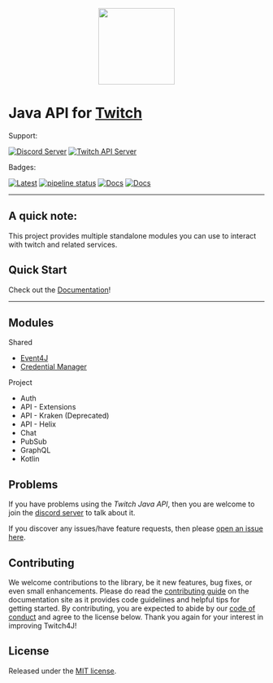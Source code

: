 <p align="center"><a href="https://twitch4j.github.io/"><img src=".github/logo.png?raw=true" width="150"></a></p>

# Java API for [Twitch](https://www.twitch.tv/)

Support:

[![Discord Server](https://discordapp.com/api/guilds/143001431388061696/embed.png?style=banner2)](https://discord.gg/FQ5vgW3)
[![Twitch API Server](https://discordapp.com/api/guilds/325552783787032576/embed.png?style=banner2)](https://discord.gg/8NXaEyV)

Badges:

[![Latest](https://img.shields.io/github/release/twitch4j/twitch4j/all.svg?style=flate&label=latest)](https://search.maven.org/search?q=g:com.github.twitch4j)
[![pipeline status](https://gitlab.com/twitch4j/twitch4j/badges/master/pipeline.svg)](https://gitlab.com/twitch4j/twitch4j/commits/master)
[![Docs](https://img.shields.io/badge/documentation-grey.svg?style=flat)](https://twitch4j.github.io/docs/)
[![Docs](https://img.shields.io/badge/javadoc-brightgreen.svg?style=flat)](https://twitch4j.github.io/javadoc/)

--------

## A quick note:

This project provides multiple standalone modules you can use to interact with twitch and related services.

## Quick Start

Check out the [Documentation](https://twitch4j.github.io/docs/getting-started/installation/)!

--------

## Modules

Shared
* [Event4J](https://github.com/PhilippHeuer/events4j)
* [Credential Manager](https://github.com/PhilippHeuer/credential-manager)

Project
* Auth
* API - Extensions
* API - Kraken (Deprecated)
* API - Helix
* Chat
* PubSub
* GraphQL
* Kotlin

## Problems

If you have problems using the *Twitch Java API*, then you are welcome to join the [discord server](https://discord.gg/FQ5vgW3) to talk about it.

If you discover any issues/have feature requests, then please [open an issue here](https://github.com/twitch4j/twitch4j/issues/new).

## Contributing

We welcome contributions to the library, be it new features, bug fixes, or even small enhancements.
Please do read the [contributing guide](https://twitch4j.github.io/docs/contribution/) on the documentation site as it provides code guidelines and helpful tips for getting started.
By contributing, you are expected to abide by our [code of conduct](https://github.com/twitch4j/.github/blob/main/CODE_OF_CONDUCT.md) and agree to the license below.
Thank you again for your interest in improving Twitch4J!

## License

Released under the [MIT license](./LICENSE).
